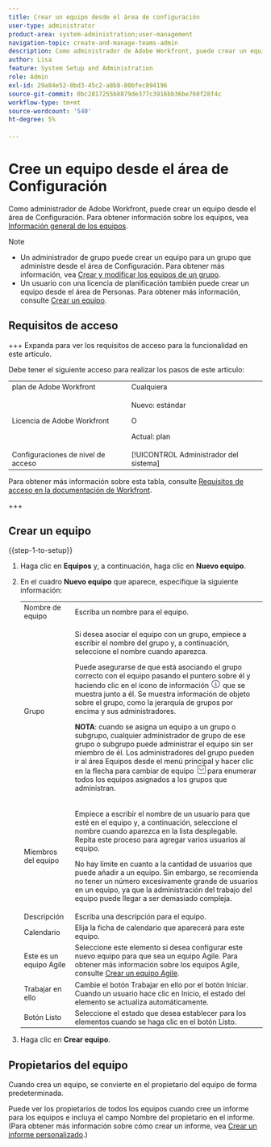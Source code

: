 ```yaml
---
title: Crear un equipo desde el área de configuración
user-type: administrator
product-area: system-administration;user-management
navigation-topic: create-and-manage-teams-admin
description: Como administrador de Adobe Workfront, puede crear un equipo desde el área de Configuración.
author: Lisa
feature: System Setup and Administration
role: Admin
exl-id: 29a84e52-0bd3-45c2-a8b8-80bfec894196
source-git-commit: 0bc2817255b8879de377c3916bb36be760f28f4c
workflow-type: tm+mt
source-wordcount: '540'
ht-degree: 5%

---
```


# Cree un equipo desde el área de Configuración

Como administrador de Adobe Workfront, puede crear un equipo desde el área de Configuración. Para obtener información sobre los equipos, vea [Información general de los equipos](../../../people-teams-and-groups/create-and-manage-teams/teams-overview.md).

>[!NOTE]
>
>* Un administrador de grupo puede crear un equipo para un grupo que administre desde el área de Configuración. Para obtener más información, vea [Crear y modificar los equipos de un grupo](../../../administration-and-setup/manage-groups/work-with-group-objects/create-and-modify-a-groups-teams.md).
>* Un usuario con una licencia de planificación también puede crear un equipo desde el área de Personas. Para obtener más información, consulte [Crear un equipo](../../../people-teams-and-groups/create-and-manage-teams/create-a-team.md).
>

## Requisitos de acceso

+++ Expanda para ver los requisitos de acceso para la funcionalidad en este artículo.

Debe tener el siguiente acceso para realizar los pasos de este artículo:

<table style="table-layout:auto"> 
 <col> 
 <col> 
 <tbody> 
  <tr> 
   <td role="rowheader">plan de Adobe Workfront</td> 
   <td>Cualquiera</td> 
  </tr> 
  <tr> 
  <tr> 
   <td role="rowheader">Licencia de Adobe Workfront</td> 
   <td><p>Nuevo: estándar</p>
       <p>O</p>
       <p>Actual: plan</p></td>
  </tr> 
  </tr> 
  <tr> 
   <td role="rowheader">Configuraciones de nivel de acceso</td> 
   <td>[!UICONTROL Administrador del sistema]</td>
  </tr> 
 </tbody> 
</table>

Para obtener más información sobre esta tabla, consulte [Requisitos de acceso en la documentación de Workfront](/help/quicksilver/administration-and-setup/add-users/access-levels-and-object-permissions/access-level-requirements-in-documentation.md).

+++

## Crear un equipo

{{step-1-to-setup}}

1. Haga clic en **Equipos** y, a continuación, haga clic en **Nuevo equipo**.

1. En el cuadro **Nuevo equipo** que aparece, especifique la siguiente información:

   <table style="table-layout:auto"> 
    <col> 
    <col> 
    <tbody> 
     <tr> 
      <td role="rowheader">Nombre de equipo</td> 
      <td>Escriba un nombre para el equipo.</td> 
     </tr> 
     <tr> 
      <td role="rowheader">Grupo</td> 
      <td> <p>Si desea asociar el equipo con un grupo, empiece a escribir el nombre del grupo y, a continuación, seleccione el nombre cuando aparezca.</p> <p>Puede asegurarse de que está asociando el grupo correcto con el equipo pasando el puntero sobre él y haciendo clic en el icono de información <img src="assets/info-icon.png"> que se muestra junto a él. Se muestra información de objeto sobre el grupo, como la jerarquía de grupos por encima y sus administradores.</p> <p><b>NOTA</b>: cuando se asigna un equipo a un grupo o subgrupo, cualquier administrador de grupo de ese grupo o subgrupo puede administrar el equipo sin ser miembro de él. Los administradores del grupo pueden ir al área Equipos desde el menú principal y hacer clic en la flecha para cambiar de equipo <img src="assets/switch-team-icon.png" alt="Icono Cambiar equipo"> para enumerar todos los equipos asignados a los grupos que administran.</p> </td> 
     </tr> 
     <tr> 
      <td role="rowheader">Miembros del equipo</td> 
      <td> <p>Empiece a escribir el nombre de un usuario para que esté en el equipo y, a continuación, seleccione el nombre cuando aparezca en la lista desplegable. Repita este proceso para agregar varios usuarios al equipo.</p> <p>No hay límite en cuanto a la cantidad de usuarios que puede añadir a un equipo. Sin embargo, se recomienda no tener un número excesivamente grande de usuarios en un equipo, ya que la administración del trabajo del equipo puede llegar a ser demasiado compleja.</p> </td> 
     </tr> 
     <tr> 
      <td role="rowheader">Descripción</td> 
      <td>Escriba una descripción para el equipo.</td> 
     </tr> 
     <tr> 
      <td role="rowheader">Calendario</td> 
      <td>Elija la ficha de calendario que aparecerá para este equipo.</td> 
     </tr> 
     <tr data-mc-conditions="SnippetConditions-wf-groups.system-level"> 
      <td role="rowheader">Este es un equipo Agile</td> 
      <td>Seleccione este elemento si desea configurar este nuevo equipo para que sea un equipo Agile. Para obtener más información sobre los equipos Agile, consulte <a href="../../../agile/get-started-with-agile-in-workfront/create-an-agile-team.md" class="MCXref xref">Crear un equipo Agile</a>.</td> 
     </tr> 
     <tr> 
      <td role="rowheader">Trabajar en ello</td> 
      <td>Cambie el botón Trabajar en ello por el botón Iniciar. Cuando un usuario hace clic en Inicio, el estado del elemento se actualiza automáticamente.</td> 
     </tr> 
     <tr> 
      <td role="rowheader">Botón Listo</td> 
      <td>Seleccione el estado que desea establecer para los elementos cuando se haga clic en el botón Listo.</td> 
     </tr> 
    </tbody> 
   </table>

1. Haga clic en **Crear equipo**.

## Propietarios del equipo

Cuando crea un equipo, se convierte en el propietario del equipo de forma predeterminada.

Puede ver los propietarios de todos los equipos cuando cree un informe para los equipos e incluya el campo Nombre del propietario en el informe. (Para obtener más información sobre cómo crear un informe, vea [Crear un informe personalizado](../../../reports-and-dashboards/reports/creating-and-managing-reports/create-custom-report.md).)
